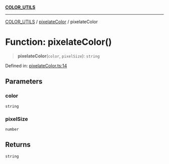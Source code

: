 [**COLOR_UTILS**](../../README.md)

***

[COLOR_UTILS](../../README.md) / [pixelateColor](../README.md) / pixelateColor

# Function: pixelateColor()

> **pixelateColor**(`color`, `pixelSize`): `string`

Defined in: [pixelateColor.ts:14](https://github.com/dailker/everyutil/blob/2c6c8c707de5d4a5d228d272d2d21855929838e2/src/color/pixelateColor.ts#L14)

## Parameters

### color

`string`

### pixelSize

`number`

## Returns

`string`
